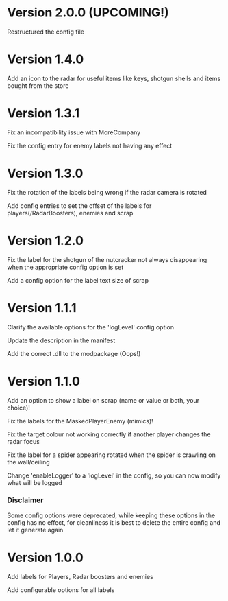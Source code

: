 # Version 2.0.0 (UPCOMING!)

Restructured the config file

# Version 1.4.0

Add an icon to the radar for useful items like keys, shotgun shells and items bought from the store

# Version 1.3.1

Fix an incompatibility issue with MoreCompany

Fix the config entry for enemy labels not having any effect

# Version 1.3.0

Fix the rotation of the labels being wrong if the radar camera is rotated

Add config entries to set the offset of the labels for players(/RadarBoosters), enemies and scrap

# Version 1.2.0

Fix the label for the shotgun of the nutcracker not always disappearing when the appropriate config option is set

Add a config option for the label text size of scrap

# Version 1.1.1

Clarify the available options for the 'logLevel' config option

Update the description in the manifest

Add the correct .dll to the modpackage (Oops!)

# Version 1.1.0

Add an option to show a label on scrap (name or value or both, your choice)!

Fix the labels for the MaskedPlayerEnemy (mimics)!

Fix the target colour not working correctly if another player changes the radar focus

Fix the label for a spider appearing rotated when the spider is crawling on the wall/ceiling

Change 'enableLogger' to a 'logLevel' in the config, so you can now modify what will be logged

### Disclaimer
Some config options were deprecated, while keeping these options in the config has no effect, for cleanliness it is best to delete the entire config and let it generate again  

# Version 1.0.0

Add labels for Players, Radar boosters and enemies

Add configurable options for all labels